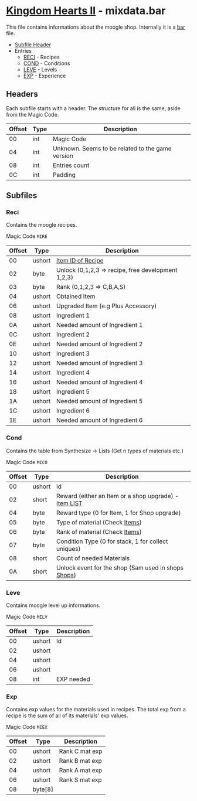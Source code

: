 # [Kingdom Hearts II](../../index) - mixdata.bar

This file contains informations about the moogle shop. Internally it is a [bar](bar.md) file.

* [Subfile Header](#header)
* Entries
    * [RECI](#reci) - Recipes
    * [COND](#cond) - Conditions
    * [LEVE](#leve) - Levels
    * [EXP](#exp) - Experience

## Headers

Each subfile starts with a header. The structure for all is the same, aside from the Magic Code.

| Offset | Type   | Description |
|--------|--------|-------------|
| 00     | int    | Magic Code
| 04     | int    | Unknown. Seems to be related to the game version
| 08     | int    | Entries count
| 0C     | int    | Padding

## Subfiles

### Reci

Contains the moogle recipes.

Magic Code `MIRE`

| Offset | Type   | Description |
|--------|--------|-------------|
| 00     | ushort | [Item ID of Recipe](./03system.md#item)
| 02     | byte   | Unlock (0,1,2,3 => recipe, free development 1,2,3)
| 03     | byte   | Rank (0,1,2,3 => C,B,A,S)
| 04     | ushort | Obtained Item
| 06     | ushort | Upgraded Item (e.g Plus Accessory)
| 08     | ushort | Ingredient 1
| 0A     | ushort | Needed amount of Ingredient 1
| 0C     | ushort | Ingredient 2
| 0E     | ushort | Needed amount of Ingredient 2
| 10     | ushort | Ingredient 3
| 12     | ushort | Needed amount of Ingredient 3
| 14     | ushort | Ingredient 4
| 16     | ushort | Needed amount of Ingredient 4
| 18     | ushort | Ingredient 5
| 1A     | ushort | Needed amount of Ingredient 5
| 1C     | ushort | Ingredient 6
| 1E     | ushort | Needed amount of Ingredient 6

### Cond

Contains the table from Synthesize -> Lists (Get n types of materials etc.)

Magic Code `MICO`

| Offset | Type   | Description |
|--------|--------|-------------|
| 00     | ushort | Id
| 02     | short  | Reward (either an Item or a shop upgrade) - [Item LIST](../../dictionary/inventory.md)
| 04     | byte   | Reward type (0 for Item, 1 for Shop upgrade)
| 05     | byte   | Type of material (Check [Items](./03system.md#item))
| 06     | byte   | Rank of material (Check [Items](./03system.md#item))
| 07     | byte   | Condition Type (0 for stack, 1 for collect uniques)
| 08     | short  | Count of needed Materials
| 0A     | short  | Unlock event for the shop (Sam used in shops [Shops](./03system.md#shop))

### Leve

Contains moogle level up informations.

Magic Code `MILV`

| Offset | Type   | Description |
|--------|--------|-------------|
| 00     | ushort | Id
| 02     | ushort |
| 04     | ushort | 
| 06     | ushort |
| 08     | int    | EXP needed

### Exp

Contains exp values for the materials used in recipes. The total exp from a recipe is the sum of all of its materials' exp values.

Magic Code `MIEX`

| Offset | Type   | Description |
|--------|--------|-------------|
| 00     | ushort | Rank C mat exp
| 02     | ushort | Rank B mat exp
| 04     | ushort | Rank A mat exp
| 06     | ushort | Rank S mat exp
| 08     | byte[8]    | 